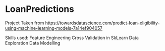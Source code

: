 # LoanPredictions

Project Taken from https://towardsdatascience.com/predict-loan-eligibility-using-machine-learning-models-7a14ef904057

Skills used:
Feature Engineering
Cross Validation in SkLearn
Data Exploration
Data Modelling
